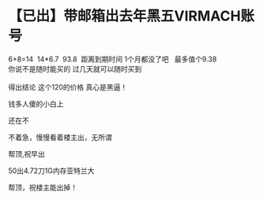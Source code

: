 # 【已出】带邮箱出去年黑五VIRMACH账号


6+8=14&nbsp;&nbsp;14*6.7&nbsp;&nbsp;93.8&nbsp;&nbsp;距离到期时间 1个月都没了吧&nbsp; &nbsp;最多值个9.38&nbsp;&nbsp;<br />
你说不是随时能买的 过几天就可以随时买到 <br />
<br />
得出结论 这个120的价格 真心是黑逼！

钱多人傻的小白上

还在不

不着急，慢慢看着楼主出，无所谓<img src="static/image/smiley/default/lol.gif" smilieid="12" border="0" alt="" />

帮顶,祝早出<img src="static/image/smiley/default/lol.gif" smilieid="12" border="0" alt="" />

50出4.72刀1G内存亚特兰大

帮顶，祝楼主能出掉！<br />
<br />
<img src="static/image/smiley/default/lol.gif" smilieid="12" border="0" alt="" /><img src="static/image/smiley/default/lol.gif" smilieid="12" border="0" alt="" /><img src="static/image/smiley/default/lol.gif" smilieid="12" border="0" alt="" />

